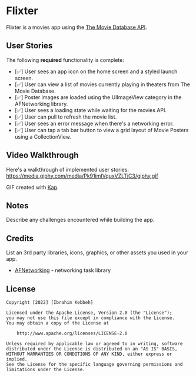 # Flixter

Flixter is a movies app using the [The Movie Database API](http://docs.themoviedb.apiary.io/#).

## User Stories

The following **required** functionality is complete:

- [✅] User sees an app icon on the home screen and a styled launch screen.
- [✅] User can view a list of movies currently playing in theaters from The Movie Database.
- [✅] Poster images are loaded using the UIImageView category in the AFNetworking library.
- [✅] User sees a loading state while waiting for the movies API.
- [✅] User can pull to refresh the movie list.
- [✅] User sees an error message when there's a networking error.
- [✅] User can tap a tab bar button to view a grid layout of Movie Posters using a CollectionView.

## Video Walkthrough

Here's a walkthrough of implemented user stories:
https://media.giphy.com/media/Pk91imIVquxVZLTjC3/giphy.gif

GIF created with [Kap](https://getkap.co/).

## Notes

Describe any challenges encountered while building the app.

## Credits

List an 3rd party libraries, icons, graphics, or other assets you used in your app.

- [AFNetworking](https://github.com/AFNetworking/AFNetworking) - networking task library

## License

    Copyright [2022] [Ibrahim Kebbeh]

    Licensed under the Apache License, Version 2.0 (the "License");
    you may not use this file except in compliance with the License.
    You may obtain a copy of the License at

        http://www.apache.org/licenses/LICENSE-2.0

    Unless required by applicable law or agreed to in writing, software
    distributed under the License is distributed on an "AS IS" BASIS,
    WITHOUT WARRANTIES OR CONDITIONS OF ANY KIND, either express or implied.
    See the License for the specific language governing permissions and
    limitations under the License.
